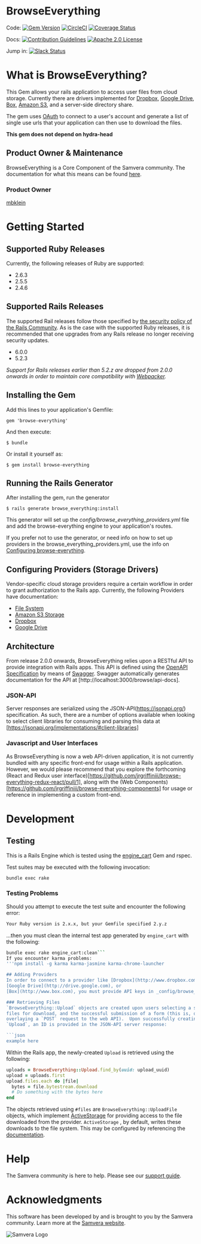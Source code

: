 # BrowseEverything

Code:
[![Gem Version](https://badge.fury.io/rb/browse-everything.png)](http://badge.fury.io/rb/browse-everything)
[![CircleCI](https://circleci.com/gh/samvera/browse-everything.svg?style=svg)](https://circleci.com/gh/samvera/browse-everything)
[![Coverage Status](https://coveralls.io/repos/samvera/browse-everything/badge.svg?branch=master&service=github)](https://coveralls.io/github/samvera/browse-everything?branch=master)

Docs:
[![Contribution Guidelines](http://img.shields.io/badge/CONTRIBUTING-Guidelines-blue.svg)](./CONTRIBUTING.md)
[![Apache 2.0 License](http://img.shields.io/badge/APACHE2-license-blue.svg)](./LICENSE.txt)

Jump in: [![Slack Status](http://slack.samvera.org/badge.svg)](http://slack.samvera.org/)

# What is BrowseEverything?

This Gem allows your rails application to access user files from cloud storage.
Currently there are drivers implemented for [Dropbox](http://www.dropbox.com),
[Google Drive](http://drive.google.com),
[Box](http://www.box.com), [Amazon S3](https://aws.amazon.com/s3/),
and a server-side directory share.

The gem uses [OAuth](http://oauth.net/) to connect to a user's account and
generate a list of single use urls that your application can then use to
download the files.

**This gem does not depend on hydra-head**

## Product Owner & Maintenance

BrowseEverything is a Core Component of the Samvera community. The documentation for
what this means can be found
[here](http://samvera.github.io/core_components.html#requirements-for-a-core-component).

### Product Owner

[mbklein](https://github.com/mbklein)

# Getting Started

## Supported Ruby Releases
Currently, the following releases of Ruby are supported:
- 2.6.3
- 2.5.5
- 2.4.6

## Supported Rails Releases
The supported Rail releases follow those specified by [the security policy of the Rails Community](https://rubyonrails.org/security/).  As is the case with the supported Ruby releases, it is recommended that one upgrades from any Rails release no longer receiving security updates.
- 6.0.0
- 5.2.3

_Support for Rails releases earlier than 5.2.z are dropped from 2.0.0 onwards in
order to maintain core compatibility with [Webpacker]()._

## Installing the Gem

Add this lines to your application's Gemfile:

    gem 'browse-everything'

And then execute:

    $ bundle

Or install it yourself as:

    $ gem install browse-everything

## Running the Rails Generator

After installing the gem, run the generator

    $ rails generate browse_everything:install

This generator will set up the _config/browse_everything_providers.yml_ file and
 add the browse-everything engine to your application's routes.

If you prefer not to use the generator, or need info on how to set up providers 
in the browse_everything_providers.yml, use the info on [Configuring browse-everything](https://github.com/samvera/browse-everything/wiki/Configuring-browse-everything).

## Configuring Providers (Storage Drivers)

Vendor-specific cloud storage providers require a certain workflow in order to
grant authorization to the Rails app.  Currently, the following Providers have
documentation:

- [File System]()
- [Amazon S3 Storage]()
- [Dropbox]()
- [Google Drive]()

## Architecture

From release 2.0.0 onwards, BrowseEverything relies upon a RESTful API to 
provide integration with Rails apps.  This API is defined using the [OpenAPI
Specification](https://swagger.io/specification/) by means of [Swagger](https://swagger.io/). Swagger automatically generates documentation for the API at [http://localhost:3000/browse/api-docs].

### JSON-API

Server responses are serialized using the JSON-API(https://jsonapi.org/)
specification. As such, there are a number of options available when looking to
select client libraries for consuming and parsing this data at
[https://jsonapi.org/implementations/#client-libraries]

### Javascript and User Interfaces

As BrowseEverything is now a web API-driven application, it is not currently
bundled with any specific front-end for usage within a Rails application.
However, we would please recommend that you explore the forthcoming (React and
Redux user interface)[https://github.com/jrgriffiniii/browse-everything-redux-react/pull/1], along with the (Web Components)[https://github.com/jrgriffiniii/browse-everything-components] for usage or reference in implementing a custom front-end.

# Development

## Testing
This is a Rails Engine which is tested using the [engine_cart](https://github.com/cbeer/engine_cart) Gem and rspec.

Test suites may be executed with the following invocation:

```bash
bundle exec rake
```

### Testing Problems
Should you attempt to execute the test suite and encounter the following error:
```bash
Your Ruby version is 2.x.x, but your Gemfile specified 2.y.z
```
...then you must clean the internal test app generated by `engine_cart` with the following:
```bash
bundle exec rake engine_cart:clean```
If you encounter karma problems:
'''npm install -g karma karma-jasmine karma-chrome-launcher

## Adding Providers
In order to connect to a provider like [Dropbox](http://www.dropbox.com),
[Google Drive](http://drive.google.com), or
[Box](http://www.box.com), you must provide API keys in _config/browse_everything_providers.yml_.  For info on how to edit this file, see [Configuring browse-everything](https://github.com/samvera/browse-everything/wiki/Configuring-browse-everything)

### Retrieving Files
`BrowseEverything::Upload` objects are created upon users selecting a set of
files for download, and the successful submission of a form (this is, of course,
overlaying a `POST` request to the web API).  Upon successfully creating an
`Upload`, an ID is provided in the JSON-API server response:

```json
example here
```

Within the Rails app, the newly-created `Upload` is retrieved using the
following:

```ruby
uploads = BrowseEverything::Upload.find_by(uuid: upload_uuid)
upload = uploads.first
upload.files.each do |file|
  bytes = file.bytestream.download
  # Do something with the bytes here
end
```

The objects retrieved using `#files` are `BrowseEverything::UploadFile` objects,
which implement [ActiveStorage](https://guides.rubyonrails.org/active_storage_overview.html) for providing access to the file downloaded from the provider. `ActiveStorage`
, by default, writes these downloads to the file system.  This may be configured
 by referencing the [documentation](http://guides.rubyonrails.org/active_storage_overview.html#setup).

# Help

The Samvera community is here to help. Please see our [support guide](./SUPPORT.md).

# Acknowledgments

This software has been developed by and is brought to you by the Samvera community.  Learn more at the
[Samvera website](http://samvera.org/).

![Samvera Logo](https://wiki.duraspace.org/download/thumbnails/87459292/samvera-fall-font2-200w.png?version=1&modificationDate=1498550535816&api=v2)
